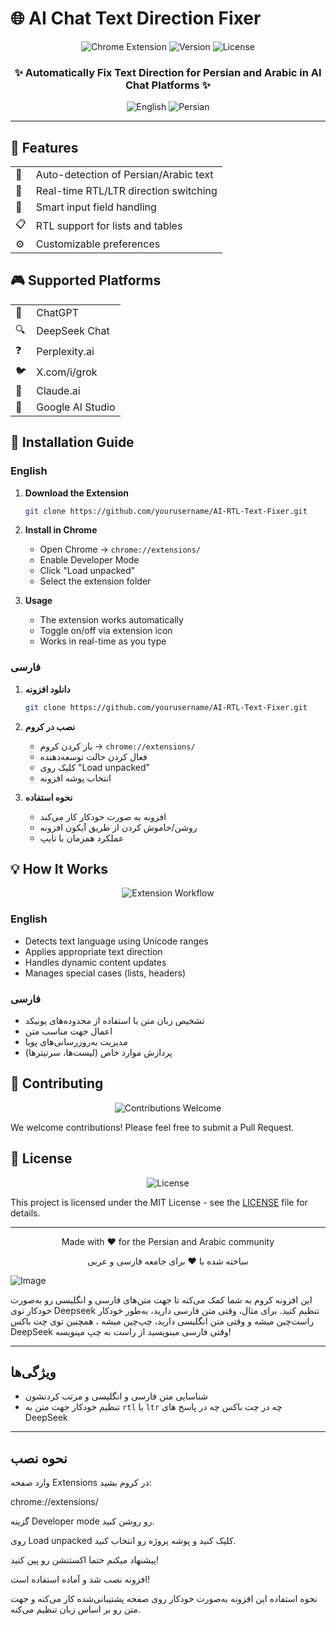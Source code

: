 # 🌐 AI Chat Text Direction Fixer

<div align="center">
  <img src="https://img.shields.io/badge/Chrome-Extension-blue?logo=google-chrome&logoColor=white" alt="Chrome Extension">
  <img src="https://img.shields.io/badge/Version-1.0.0-green" alt="Version">
  <img src="https://img.shields.io/badge/License-MIT-yellow" alt="License">
</div>

<div align="center">
  <h3>✨ Automatically Fix Text Direction for Persian and Arabic in AI Chat Platforms ✨</h3>
</div>

<div align="center">
  <img src="https://img.shields.io/badge/English-EN-blue" alt="English">
  <img src="https://img.shields.io/badge/فارسی-FA-green" alt="Persian">
</div>

---

## 🌟 Features

<div align="center">
  <table>
    <tr>
      <td>🎯</td>
      <td>Auto-detection of Persian/Arabic text</td>
    </tr>
    <tr>
      <td>🔄</td>
      <td>Real-time RTL/LTR direction switching</td>
    </tr>
    <tr>
      <td>📝</td>
      <td>Smart input field handling</td>
    </tr>
    <tr>
      <td>📋</td>
      <td>RTL support for lists and tables</td>
    </tr>
    <tr>
      <td>⚙️</td>
      <td>Customizable preferences</td>
    </tr>
  </table>
</div>

## 🎮 Supported Platforms

<div align="center">
  <table>
    <tr>
      <td>🤖</td>
      <td>ChatGPT</td>
    </tr>
    <tr>
      <td>🔍</td>
      <td>DeepSeek Chat</td>
    </tr>
    <tr>
      <td>❓</td>
      <td>Perplexity.ai</td>
    </tr>
    <tr>
      <td>🐦</td>
      <td>X.com/i/grok</td>
    </tr>
    <tr>
      <td>🤖</td>
      <td>Claude.ai</td>
    </tr>
    <tr>
      <td>🔬</td>
      <td>Google AI Studio</td>
    </tr>
  </table>
</div>

## 🚀 Installation Guide

### English

1. **Download the Extension**
   ```bash
   git clone https://github.com/yourusername/AI-RTL-Text-Fixer.git
   ```

2. **Install in Chrome**
   - Open Chrome → `chrome://extensions/`
   - Enable Developer Mode
   - Click "Load unpacked"
   - Select the extension folder

3. **Usage**
   - The extension works automatically
   - Toggle on/off via extension icon
   - Works in real-time as you type

### فارسی

1. **دانلود افزونه**
   ```bash
   git clone https://github.com/yourusername/AI-RTL-Text-Fixer.git
   ```

2. **نصب در کروم**
   - باز کردن کروم → `chrome://extensions/`
   - فعال کردن حالت توسعه‌دهنده
   - کلیک روی "Load unpacked"
   - انتخاب پوشه افزونه

3. **نحوه استفاده**
   - افزونه به صورت خودکار کار می‌کند
   - روشن/خاموش کردن از طریق آیکون افزونه
   - عملکرد همزمان با تایپ

## 💡 How It Works

<div align="center">
  <img src="https://via.placeholder.com/800x400?text=Extension+Workflow" alt="Extension Workflow">
</div>

### English
- Detects text language using Unicode ranges
- Applies appropriate text direction
- Handles dynamic content updates
- Manages special cases (lists, headers)

### فارسی
- تشخیص زبان متن با استفاده از محدوده‌های یونیکد
- اعمال جهت مناسب متن
- مدیریت به‌روزرسانی‌های پویا
- پردازش موارد خاص (لیست‌ها، سرتیترها)

## 🤝 Contributing

<div align="center">
  <img src="https://img.shields.io/badge/Contributions-Welcome-brightgreen" alt="Contributions Welcome">
</div>

We welcome contributions! Please feel free to submit a Pull Request.

## 📄 License

<div align="center">
  <img src="https://img.shields.io/badge/License-MIT-yellow.svg" alt="License">
</div>

This project is licensed under the MIT License - see the [LICENSE](LICENSE) file for details.

---

<div align="center">
  <p>Made with ❤️ for the Persian and Arabic community</p>
  <p>ساخته شده با ❤️ برای جامعه فارسی و عربی</p>
</div>


![Image](https://github.com/user-attachments/assets/e8744e95-50a6-4227-8db5-dba420b1473c)


این افزونه کروم به شما کمک می‌کنه تا جهت متن‌های فارسی و انگلیسی رو به‌صورت خودکار توی Deepseek تنظیم کنید. برای مثال، وقتی متن فارسی دارید، به‌طور خودکار راست‌چین میشه و وقتی متن انگلیسی دارید، چپ‌چین میشه ، همچنین توی چت باکس DeepSeek وقتی فارسی مینویسید از راست به چپ مینویسه!

---
## ویژگی‌ها
- شناسایی متن فارسی و انگلیسی و مرتب کردنشون
- تنظیم خودکار جهت متن به `rtl` یا `ltr` چه در چت باکس چه در پاسخ های DeepSeek

---

## نحوه نصب
وارد صفحه Extensions در کروم بشید:

chrome://extensions/

گزینه Developer mode رو روشن کنید.

روی Load unpacked کلیک کنید و پوشه پروژه رو انتخاب کنید.

پیشنهاد میکنم حتما اکستنشن رو پین کنید!

افزونه نصب شد و آماده استفاده است!

نحوه استفاده این افزونه به‌صورت خودکار روی صفحه‌ پشتیبانی‌شده کار می‌کنه و جهت متن رو بر اساس زبان تنظیم می‌کنه.
